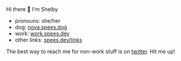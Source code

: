 Hi there 👋 I'm Shelby

- pronouns: she/her
- dog: [nova.spees.dog](https://nova.spees.dog)
- work: [work.spees.dev](https://work.spees.dev)
- other links: [spees.dev/links](https://spees.dev/links)

The best way to reach me for non-work stuff is on [twitter](http://twitter.com/shelbyspees).
Hit me up! 
